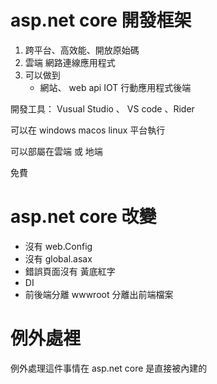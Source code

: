 # asp.net core 開發框架

1. 跨平台、高效能、開放原始碼
2. 雲端 網路連線應用程式
3. 可以做到
   - 網站、 web api IOT 行動應用程式後端

開發工具：
Vusual Studio 、 VS code 、Rider

可以在 windows macos linux 平台執行

可以部屬在雲端 或 地端

免費

# asp.net core 改變
- 沒有 web.Config
- 沒有 global.asax 
- 錯誤頁面沒有 黃底紅字
- DI
- 前後端分離   wwwroot 分離出前端檔案


# 例外處裡
例外處理這件事情在 asp.net core 是直接被內建的